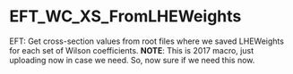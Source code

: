 # EFT_WC_XS_FromLHEWeights
EFT: Get cross-section values from root files where we saved LHEWeights for each set of Wilson coefficients. **NOTE**: This is 2017 macro, just uploading now in case we need. So, now sure if we need this now.
